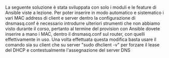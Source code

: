 La seguente soluzione è stata sviluppata con solo i moduli e le feature di Ansible viste a lezione. Per poter inserire in modo automatico e sistematico i vari MAC address di client e server dentro la configurazione di dnsmasq.conf è necessario introdurre ulteriori strumenti che non abbiamo visto durante il corso, pertanto al termine del provision con Ansible dovete inserire a mano i MAC, dentro il dnsmasq.conf sul router, con quelli effettivamente in uso. Una volta effettuata questa modifica basta usare il comando sia su client che su server "sudo dhclient -v" per forzare il lease del DHCP e contestualmente l'assegnazione del server DNS

